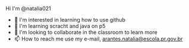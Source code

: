 Hi I'm @natalia021
- 👀 I'm interested in learning how to use github
- 🌱 I'm learning scracht and java on p5
- 💞️ I'm looking to collaborate in the classroom to learn more
- 📫 How to reach me use my e-mail, arantes.natalia@escola.pr.gov.br
